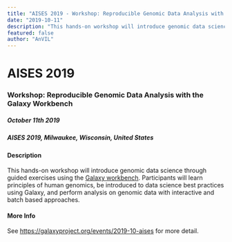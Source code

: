 ```yaml
---
title: "AISES 2019 - Workshop: Reproducible Genomic Data Analysis with the Galaxy Workbench"
date: "2019-10-11"
description: "This hands-on workshop will introduce genomic data science through guided exercises using the Galaxy workbench (<https://galaxyproject.org>)"
featured: false
author: "AnVIL"
---
```


# AISES 2019 
### Workshop: Reproducible Genomic Data Analysis with the Galaxy Workbench
##### October 11th 2019
##### AISES 2019, Milwaukee, Wisconsin, United States

#### Description

This hands-on workshop will introduce genomic data science through guided exercises using the [Galaxy workbench](<https://galaxyproject.org>). Participants will learn principles of human genomics, be introduced to data science best practices using Galaxy, and perform analysis on genomic data with interactive and batch based approaches.

#### More Info
See https://galaxyproject.org/events/2019-10-aises for more detail.
